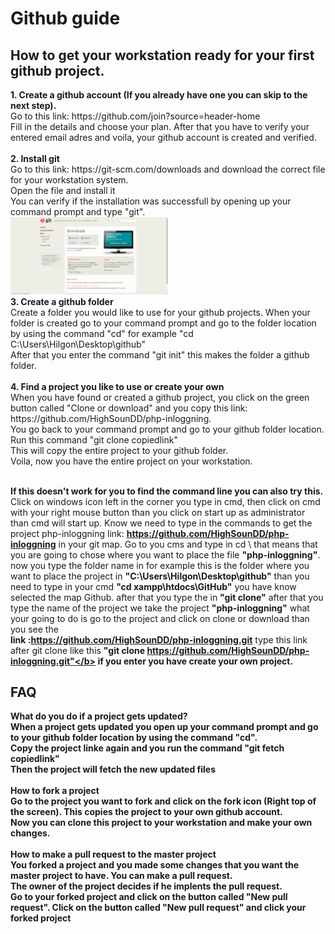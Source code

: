 # Github guide

<h2>How to get your workstation ready for your first github project.</h2>
<b>1. Create a github account (If you already have one you can skip to the next step).<br /></b>
Go to this link: https://github.com/join?source=header-home<br />
Fill in the details and choose your plan. After that you have to verify your entered email adres and voila, your github account is created and verified.<br />
<br />
<b>2. Install git<br /></b>
Go to this link: https://git-scm.com/downloads and download the correct file for your workstation system.<br />
Open the file and install it<br />
You can verify if the installation was successfull by opening up your command prompt and type "git".<br />
<img src="img/screen2.png" width="50%">
<br />
<b>3. Create a github folder</b><br />
Create a folder you would like to use for your github projects.
When your folder is created go to your command prompt and go to the folder location by using the command "cd" for example "cd C:\Users\Hilgon\Desktop\github"<br />
After that you enter the command "git init" this makes the folder a github folder.<br />
<br />
<b>4. Find a project you like to use or create your own</b><br />
When you have found or created a github project, you click on the green button called "Clone or download" and you copy this link: https://github.com/HighSounDD/php-inloggning.<br />
You go back to your command prompt and go to your github folder location.<br />
Run this command "git clone copiedlink"<br />
This will copy the entire project to your github folder.<br />
Voila, now you have the entire project on your workstation.<br />
<br />


<b>If this doesn't work for you to find the command line you can also try this.</b><br />
Click on windows icon left in the corner you type in cmd, then click on cmd with your right mouse button than you click on start up as administrator than cmd will start up. Know we need to type in the commands to get the project php-inloggning link: <b>https://github.com/HighSounDD/php-inloggning</b> in your git map. Go to you cms and type in cd \ that means that you are going to chose where you want to place the file <b>"php-inloggning"</b>. now you type the folder name in for example this is the folder where you want to place the project in <b>"C:\Users\Hilgon\Desktop\github"</b> than you need to type in your cmd <b>"cd xampp\htdocs\GitHub"</b> you have know selected the map Github. after that you type the in <b>"git clone"</b> after that you type the name of the project we take the project <b>"php-inloggning"</b> what your going to do is go to the project and click on clone or download than you see the <br><b>link :https://github.com/HighSounDD/php-inloggning.git</b> type this link after git clone  like this <b>"git clone https://github.com/HighSounDD/php-inloggning.git"</b> if you enter you have create your own project.



<h2> FAQ </h2>
<b>What do you do if a project gets updated?</b><br />
When a project gets updated you open up your command prompt and go to your github folder location by using the command "cd".<br />
Copy the project linke again and you run the command "git fetch copiedlink"<br />
Then the project will fetch the new updated files<br />
<br />
<b>How to fork a project</b><br />
Go to the project you want to fork and click on the fork icon (Right top of the screen). This copies the project to your own github account.<br />
Now you can clone this project to your workstation and make your own changes.<br />
<br />
<b>How to make a pull request to the master project</b><br />
You forked a project and you made some changes that you want the master project to have. You can make a pull request.<br />
The owner of the project decides if he implents the pull request.<br />
Go to your forked project and click on the button called "New pull request".
Click on the button called "New pull request" and click your forked project
<br />
